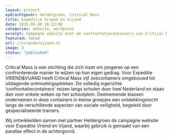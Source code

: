 ```yaml
---
layout: project
opdrachtgever: Heldergroen, Critical Mass
title: Expeditie Vriend en Vijand
date: 2015-05-30 16:22:06
categories: website, wordpress
excerpt: Campagne website over de confrontatiecontainers van Critical Mass
featured: false
url: //vriendenvijand.nl
image: 3
status: "published"
---
```

Critical Mass is een stichting die zich inzet om jongeren op een confronterende manier te wijzen op hun eigen gedrag. Voor Expeditie VRIEND&VIJAND heeft Critical Mass vijf zeecontainers omgebouwd tot uitdagende ontmoetingsplekken. De volledig ingerichte ‘confrontatiecontainers’ reizen langs scholen door heel Nederland en staan dan voor enkele weken op het schoolplein. Deelnemende klassen ondernemen in deze containers in kleine groepjes een ontdekkingstocht langs de verschillende aspecten van sociale veiligheid, begeleid door gespecialiseerde trainers.

Wij ontwikkelden samen met partner Heldergroen de campagne website voor Expeditie Vriend en Vijand, waarbij gebruik is gemaakt van een parallax effect in de achtergrond.
